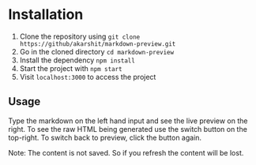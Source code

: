 # Installation

1. Clone the repository using `git clone https://github/akarshit/markdown-preview.git`
1. Go in the cloned directory `cd markdown-preview`
1. Install the dependency `npm install`
1. Start the project with `npm start`
1. Visit `localhost:3000` to access the project

## Usage

Type the markdown on the left hand input and see the live preview on the right.
To see the raw HTML being generated use the switch button on the top-right.
To switch back to preview, click the button again.

Note: The content is not saved. So if you refresh the content will be lost.
